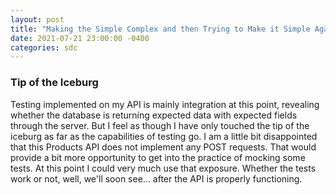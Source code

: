 ```yaml
---
layout: post
title: "Making the Simple Complex and then Trying to Make it Simple Again"
date: 2021-07-21 23:00:00 -0400
categories: sdc
---
```

### Tip of the Iceburg

Testing implemented on my API is mainly integration at this point, revealing whether the database is returning expected data with expected fields through the server. But I feel as though I have only touched the tip of the iceburg as far as the capabilities of testing go. I am a little bit disappointed that this Products API does not implement any POST requests. That would provide a bit more opportunity to get into the practice of mocking some tests. At this point I could very much use that exposure. Whether the tests work or not, well, we'll soon see... after the API is properly functioning.